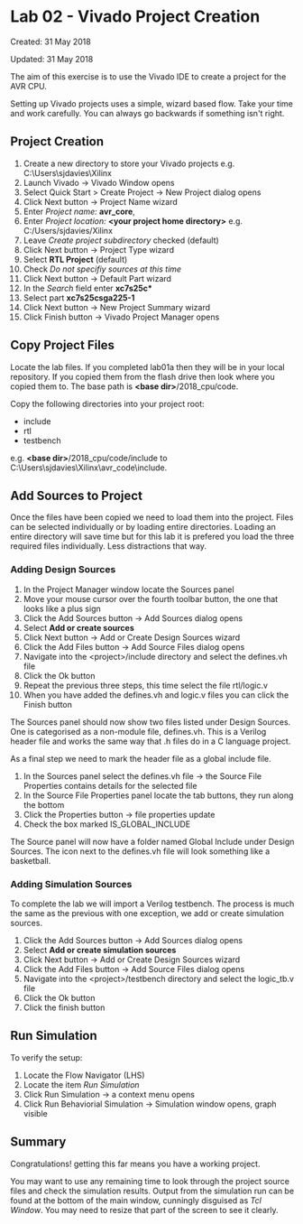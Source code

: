 # Lab 02 - Vivado Project Creation

Created: 31 May 2018

Updated: 31 May 2018

The aim of this exercise is to use the Vivado IDE to create a project for
the AVR CPU.

Setting up Vivado projects uses a simple, wizard based flow. Take your time and
work carefully. You can always go backwards if something isn't right.

## Project Creation

1. Create a new directory to store your Vivado projects e.g. C:\Users\sjdavies\Xilinx
1. Launch Vivado -> Vivado Window opens
1. Select Quick Start > Create Project -> New Project dialog opens
1. Click Next button -> Project Name wizard
1. Enter *Project name:* **avr_core**,
1. Enter *Project location:* **&lt;your project home directory&gt;** e.g. C:/Users/sjdavies/Xilinx
1. Leave *Create project subdirectory* checked (default)
1. Click Next button -> Project Type wizard
1. Select **RTL Project** (default)
1. Check *Do not specifiy sources at this time*
1. Click Next button -> Default Part wizard
1. In the *Search* field enter **xc7s25c\***
1. Select part **xc7s25csga225-1**
1. Click Next button -> New Project Summary wizard
1. Click Finish button -> Vivado Project Manager opens

## Copy Project Files

Locate the lab files. If you completed lab01a then they will be in your local
repository. If you copied them from the flash drive then look where
you copied them to. The base path is **&lt;base dir&gt;**/2018_cpu/code.

Copy the following directories into your project root:

* include
* rtl
* testbench

e.g. **&lt;base dir&gt;**/2018_cpu/code/include to C:\Users\sjdavies\Xilinx\avr_code\include.

## Add Sources to Project

Once the files have been copied we need to load them into the project. Files can
be selected individually or by loading entire directories. Loading an entire directory
will save time but for this lab it is prefered you load the three required files individually. Less distractions that way.

### Adding Design Sources

1. In the Project Manager window locate the Sources panel
1. Move your mouse cursor over the fourth toolbar button, the one that looks like a plus sign
1. Click the Add Sources button -> Add Sources dialog opens
1. Select **Add or create sources**
1. Click Next button -> Add or Create Design Sources wizard
1. Click the Add Files button -> Add Source Files dialog opens
1. Navigate into the &lt;project&gt;/include directory and select the defines.vh file
1. Click the Ok button
1. Repeat the previous three steps, this time select the file rtl/logic.v
1. When you have added the defines.vh and logic.v files you can click the Finish button

The Sources panel should now show two files listed under Design Sources. One is
categorised as a non-module file, defines.vh. This is a Verilog header file and works
the same way that .h files do in a C language project.

As a final step we need to mark the header file as a global include file.

1. In the Sources panel select the defines.vh file -> the Source File Properties contains details for the selected file
1. In the Source File Properties panel locate the tab buttons, they run along the bottom
1. Click the Properties button -> file properties update
1. Check the box marked IS_GLOBAL_INCLUDE

The Source panel will now have a folder named Global Include under Design Sources.
The icon next to the defines.vh file will look something like a basketball.

### Adding Simulation Sources

To complete the lab we will import a Verilog testbench. The process is much the same as
the previous with one exception, we add or create simulation sources.

1. Click the Add Sources button -> Add Sources dialog opens
1. Select **Add or create simulation sources**
1. Click Next button -> Add or Create Design Sources wizard
1. Click the Add Files button -> Add Source Files dialog opens
1. Navigate into the &lt;project&gt;/testbench directory and select the logic_tb.v file
1. Click the Ok button
1. Click the finish button

## Run Simulation

To verify the setup:

1. Locate the Flow Navigator (LHS)
1. Locate the item *Run Simulation*
1. Click Run Simulation -> a context menu opens
1. Click Run Behaviorial Simulation -> Simulation window opens, graph visible

## Summary

Congratulations! getting this far means you have a working project.

You may want to use any remaining time to look through the project source files
and check the simulation results. Output from the simulation run can be found at the
bottom of the main window, cunningly disguised as *Tcl Window*. You may need to
resize that part of the screen to see it clearly.
